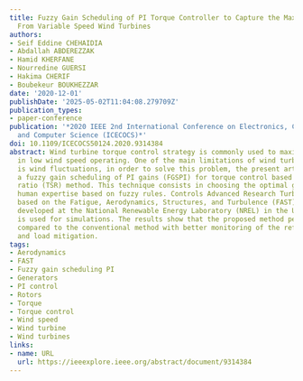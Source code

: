 ```yaml
---
title: Fuzzy Gain Scheduling of PI Torque Controller to Capture the Maximum Power
  From Variable Speed Wind Turbines
authors:
- Seif Eddine CHEHAIDIA
- Abdallah ABDEREZZAK
- Hamid KHERFANE
- Nourredine GUERSI
- Hakima CHERIF
- Boubekeur BOUKHEZZAR
date: '2020-12-01'
publishDate: '2025-05-02T11:04:08.279709Z'
publication_types:
- paper-conference
publication: '*2020 IEEE 2nd International Conference on Electronics, Control, Optimization
  and Computer Science (ICECOCS)*'
doi: 10.1109/ICECOCS50124.2020.9314384
abstract: Wind turbine torque control strategy is commonly used to maximize energy
  in low wind speed operating. One of the main limitations of wind turbine control
  is wind fluctuations, in order to solve this problem, the present article represents
  a fuzzy gain scheduling of PI gains (FGSPI) for torque control based on tip-speed
  ratio (TSR) method. This technique consists in choosing the optimal gains by using
  human expertise based on fuzzy rules. Controls Advanced Research Turbine (CART)
  based on the Fatigue, Aerodynamics, Structures, and Turbulence (FAST) simulator
  developed at the National Renewable Energy Laboratory (NREL) in the United States
  is used for simulations. The results show that the proposed method performs well
  compared to the conventional method with better monitoring of the reference speed
  and load mitigation.
tags:
- Aerodynamics
- FAST
- Fuzzy gain scheduling PI
- Generators
- PI control
- Rotors
- Torque
- Torque control
- Wind speed
- Wind turbine
- Wind turbines
links:
- name: URL
  url: https://ieeexplore.ieee.org/abstract/document/9314384
---
```

